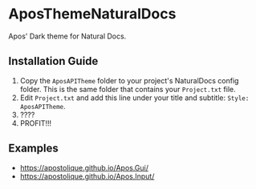# AposThemeNaturalDocs
Apos' Dark theme for Natural Docs.

## Installation Guide

1. Copy the `AposAPITheme` folder to your project's NaturalDocs config folder. This is the same folder that contains your `Project.txt` file.
2. Edit `Project.txt` and add this line under your title and subtitle: `Style: AposAPITheme`.
3. ????
4. PROFIT!!!

## Examples

* https://apostolique.github.io/Apos.Gui/
* https://apostolique.github.io/Apos.Input/
